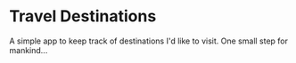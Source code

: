 # Travel Destinations

A simple app to keep track of destinations I'd like to visit.
One small step for mankind...
